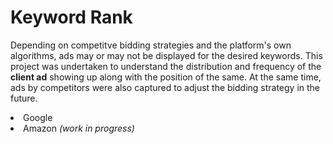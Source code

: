 # Keyword Rank

Depending on competitve bidding strategies and the platform's own algorithms, ads may or may not be displayed for the desired keywords. This project was undertaken to understand the distribution and frequency of the <b>client ad</b> showing up along with the position of the same. At the same time, ads by competitors were also captured to adjust the bidding strategy in the future. 
<li> Google
<li> Amazon <i>(work in progress)</i>
